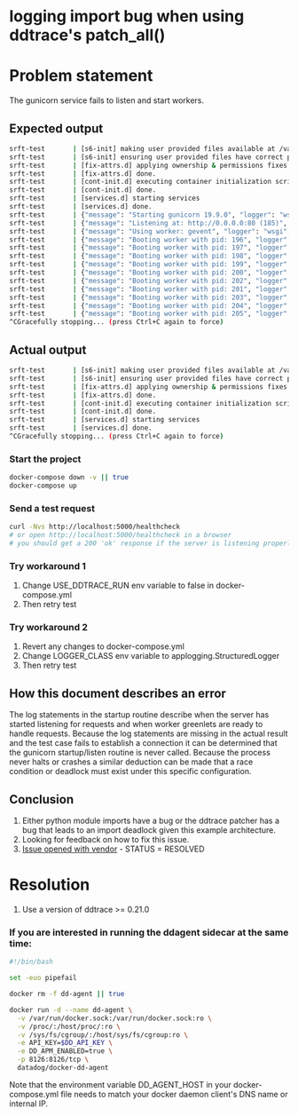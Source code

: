 # logging import bug when using ddtrace's patch_all()

# Problem statement

The gunicorn service fails to listen and start workers.

## Expected output

```bash
srft-test       | [s6-init] making user provided files available at /var/run/s6/etc...exited 0.
srft-test       | [s6-init] ensuring user provided files have correct perms...exited 0.
srft-test       | [fix-attrs.d] applying ownership & permissions fixes...
srft-test       | [fix-attrs.d] done.
srft-test       | [cont-init.d] executing container initialization scripts...
srft-test       | [cont-init.d] done.
srft-test       | [services.d] starting services
srft-test       | [services.d] done.
srft-test       | {"message": "Starting gunicorn 19.9.0", "logger": "wsgi", "level": "info", "timestamp": "2019-02-13T18:29:09.352518Z"}
srft-test       | {"message": "Listening at: http://0.0.0.0:80 (185)", "logger": "wsgi", "level": "info", "timestamp": "2019-02-13T18:29:09.353846Z"}
srft-test       | {"message": "Using worker: gevent", "logger": "wsgi", "level": "info", "timestamp": "2019-02-13T18:29:09.354148Z"}
srft-test       | {"message": "Booting worker with pid: 196", "logger": "wsgi", "level": "info", "timestamp": "2019-02-13T18:29:09.359503Z"}
srft-test       | {"message": "Booting worker with pid: 197", "logger": "wsgi", "level": "info", "timestamp": "2019-02-13T18:29:09.408602Z"}
srft-test       | {"message": "Booting worker with pid: 198", "logger": "wsgi", "level": "info", "timestamp": "2019-02-13T18:29:09.486338Z"}
srft-test       | {"message": "Booting worker with pid: 199", "logger": "wsgi", "level": "info", "timestamp": "2019-02-13T18:29:09.576785Z"}
srft-test       | {"message": "Booting worker with pid: 200", "logger": "wsgi", "level": "info", "timestamp": "2019-02-13T18:29:09.635723Z"}
srft-test       | {"message": "Booting worker with pid: 202", "logger": "wsgi", "level": "info", "timestamp": "2019-02-13T18:29:09.717828Z"}
srft-test       | {"message": "Booting worker with pid: 201", "logger": "wsgi", "level": "info", "timestamp": "2019-02-13T18:29:09.729812Z"}
srft-test       | {"message": "Booting worker with pid: 203", "logger": "wsgi", "level": "info", "timestamp": "2019-02-13T18:29:09.792592Z"}
srft-test       | {"message": "Booting worker with pid: 204", "logger": "wsgi", "level": "info", "timestamp": "2019-02-13T18:29:09.876548Z"}
srft-test       | {"message": "Booting worker with pid: 205", "logger": "wsgi", "level": "info", "timestamp": "2019-02-13T18:29:09.955908Z"}
^CGracefully stopping... (press Ctrl+C again to force)
```

## Actual output

```bash
srft-test       | [s6-init] making user provided files available at /var/run/s6/etc...exited 0.
srft-test       | [s6-init] ensuring user provided files have correct perms...exited 0.
srft-test       | [fix-attrs.d] applying ownership & permissions fixes...
srft-test       | [fix-attrs.d] done.
srft-test       | [cont-init.d] executing container initialization scripts...
srft-test       | [cont-init.d] done.
srft-test       | [services.d] starting services
srft-test       | [services.d] done.
^CGracefully stopping... (press Ctrl+C again to force)
```

### Start the project

```bash
docker-compose down -v || true
docker-compose up
```

### Send a test request

```bash
curl -Nvs http://localhost:5000/healthcheck
# or open http://localhost:5000/healthcheck in a browser
# you should get a 200 'ok' response if the server is listening properly
```

### Try workaround 1

1. Change USE_DDTRACE_RUN env variable to false in docker-compose.yml
1. Then retry test

### Try workaround 2

1. Revert any changes to docker-compose.yml
1. Change LOGGER_CLASS env variable to applogging.StructuredLogger
1. Then retry test

## How this document describes an error

The log statements in the startup routine describe when the server has started listening for requests and when worker greenlets are ready to handle requests. Because the log statements are missing in the actual result and the test case fails to establish a connection it can be determined that the gunicorn startup/listen routine is never called. Because the process never halts or crashes a similar deduction can be made that a race condition or deadlock must exist under this specific configuration.

## Conclusion

1. Either python module imports have a bug or the ddtrace patcher has a bug that leads to an import deadlock given this example architecture.
1. Looking for feedback on how to fix this issue.
1. [Issue opened with vendor](https://github.com/DataDog/dd-trace-py/issues/827) - STATUS = RESOLVED

# Resolution

1. Use a version of ddtrace >= 0.21.0

### If you are interested in running the ddagent sidecar at the same time:

```bash
#!/bin/bash

set -euo pipefail

docker rm -f dd-agent || true

docker run -d --name dd-agent \
  -v /var/run/docker.sock:/var/run/docker.sock:ro \
  -v /proc/:/host/proc/:ro \
  -v /sys/fs/cgroup/:/host/sys/fs/cgroup:ro \
  -e API_KEY=$DD_API_KEY \
  -e DD_APM_ENABLED=true \
  -p 8126:8126/tcp \
  datadog/docker-dd-agent
```

Note that the environment variable DD_AGENT_HOST in your docker-compose.yml file
needs to match your docker daemon client's DNS name or internal IP.
